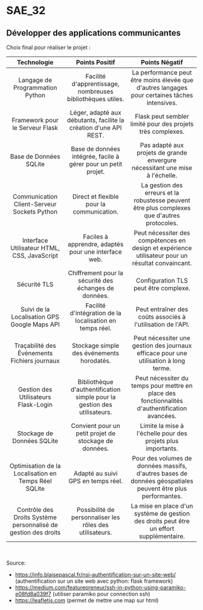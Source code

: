 # SAE_32

## Développer des applications communicantes 

Choix final pour réaliser le projet : 

| Technologie | Points Positif | Points Négatif |
| :---------------:|:---------------:|:-----:|
| Langage de Programmation Python | Facilité d'apprentissage, nombreuses bibliothèques utiles. | La performance peut être moins élevée que d'autres langages pour certaines tâches intensives. |
| Framework pour le Serveur Flask | Léger, adapté aux débutants, facilite la création d'une API REST. | Flask peut sembler limité pour des projets très complexes. |
| Base de Données SQLite | Base de données intégrée, facile à gérer pour un petit projet.|Pas adapté aux projets de grande envergure nécessitant une mise à l'échelle. |
| Communication Client-Serveur Sockets Python | Direct et flexible pour la communication. | La gestion des erreurs et la robustesse peuvent être plus complexes que d'autres protocoles. |
| Interface Utilisateur HTML, CSS, JavaScript | Faciles à apprendre, adaptés pour une interface web. | Peut nécessiter des compétences en design et expérience utilisateur pour un résultat convaincant. |
| Sécurité TLS | Chiffrement pour la sécurité des échanges de données. | Configuration TLS peut être complexe. |
| Suivi de la Localisation GPS Google Maps API | Facilité d'intégration de la localisation en temps réel. | Peut entraîner des coûts associés à l'utilisation de l'API. |
| Traçabilité des Événements Fichiers journaux | Stockage simple des événements horodatés. | Peut nécessiter une gestion des journaux efficace pour une utilisation à long terme. |
| Gestion des Utilisateurs Flask-Login | Bibliothèque d'authentification simple pour la gestion des utilisateurs. | Peut nécessiter du temps pour mettre en place des fonctionnalités d'authentification avancées. |
| Stockage de Données SQLite | Convient pour un petit projet de stockage de données. | Limite la mise à l'échelle pour des projets plus importants. |
| Optimisation de la Localisation en Temps Réel SQLite | Adapté au suivi GPS en temps réel.| Pour des volumes de données massifs, d'autres bases de données géospatiales peuvent être plus performantes. |
| Contrôle des Droits Système personnalisé de gestion des droits | Possibilité de personnaliser les rôles des utilisateurs. | La mise en place d'un système de gestion des droits peut être un effort supplémentaire. |

<br>

Source: 
- https://info.blaisepascal.fr/nsi-authentification-sur-un-site-web/ (authentification sur un site web avec python: flask framework)
- https://medium.com/featurepreneur/ssh-in-python-using-paramiko-e08fd8a039f7 (utiliser paramiko pour connection ssh) 
- https://leafletjs.com (permet de mettre une map sur html) 
